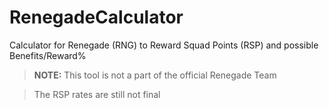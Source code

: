 # RenegadeCalculator
Calculator for Renegade (RNG) to Reward Squad Points (RSP) and possible Benefits/Reward%


> **NOTE:** This tool is not a part of the official Renegade Team


> The RSP rates are still not final

